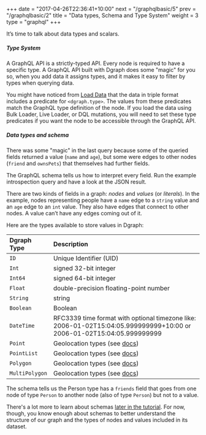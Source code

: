 +++
date = "2017-04-26T22:36:41+10:00"
next = "/graphqlbasic/5"
prev = "/graphqlbasic/2"
title = "Data types, Schema and Type System"
weight = 3
type = "graphql"
+++

It’s time to talk about data types and scalars.

##### Type System

A GraphQL API is a strictly-typed API. Every node is required to have a specific type. A GraphQL API built with Dgraph does some "magic" for you so, when you add data it assigns types, and it makes it easy to filter by types when querying data.

You might have noticed from [Load Data](../../intro/4) that the data in triple format includes a predicate for `<dgraph.type>`. The values from these predicates match the GraphQL type definition of the node. If you load the data using Bulk Loader, Live Loader, or DQL mutations, you will need to set these type predicates if you want the node to be accessible through the GraphQL API.

##### Data types and schema

There was some "magic" in the last query because some of the queried
fields returned a value (`name` and `age`), but some were edges to
other nodes (`friend` and `ownsPets`) that themselves had further fields.

The GraphQL schema tells us how to interpret every field. Run the example introspection query and have a look at the JSON result.

There are two kinds of fields in a graph: *nodes* and
*values* (or *literals*).  In the example, nodes representing people have
a `name` edge to a `string` value and an `age` edge to an `int` value. They also
have edges that connect to other nodes. A value can’t have any edges coming out of it.

Here are the types available to store values in Dgraph:

| Dgraph Type | Description |
|:------------|:--------|
|  `ID`       | Unique Identifier (UID) |
|  `Int`      | signed 32-bit integer |
|  `Int64`    | signed 64-bit integer |
|  `Float`    | double-precision floating-point number |
|  `String`   | string |
|  `Boolean`  | Boolean |
|  `DateTime` | RFC3339 time format with optional timezone like: 2006-01-02T15:04:05.999999999+10:00 or 2006-01-02T15:04:05.999999999 |
|  `Point`    | Geolocation types (see [docs](https://dgraph.io/docs/graphql/schema/types/#geolocation-types)) |
|  `PointList` | Geolocation types (see [docs](https://dgraph.io/docs/graphql/schema/types/#geolocation-types)) |
|  `Polygon`  | Geolocation types (see [docs](https://dgraph.io/docs/graphql/schema/types/#geolocation-types)) |
|  `MultiPolygon` | Geolocation types (see [docs](https://dgraph.io/docs/graphql/schema/types/#geolocation-types)) |

The schema tells us the Person type has a `friends` field that goes from one node of type `Person` to another node (also of type `Person`) but not to a value.

There's a lot more to learn about schemas [later in the tutorial](../../schema/1).  For now, though, you know enough about schemas to better understand the structure of our graph and the types of nodes and values included in its dataset.
